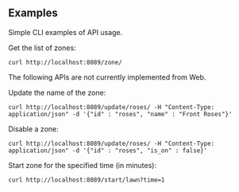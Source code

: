 ## Examples

Simple CLI examples of API usage.

Get the list of zones:
```
curl http://localhost:8089/zone/
```

The following APIs are not currently implemented from Web.

Update the name of the zone:
```
curl http://localhost:8089/update/roses/ -H "Content-Type: application/json" -d '{"id" : "roses", "name" : "Front Roses"}'
```

Disable a zone:
```
curl http://localhost:8089/update/roses/ -H "Content-Type: application/json" -d '{"id" : "roses", "is_on" : false}'
```

Start zone for the specified time (in minutes):
```
curl http://localhost:8089/start/lawn?time=1
```

